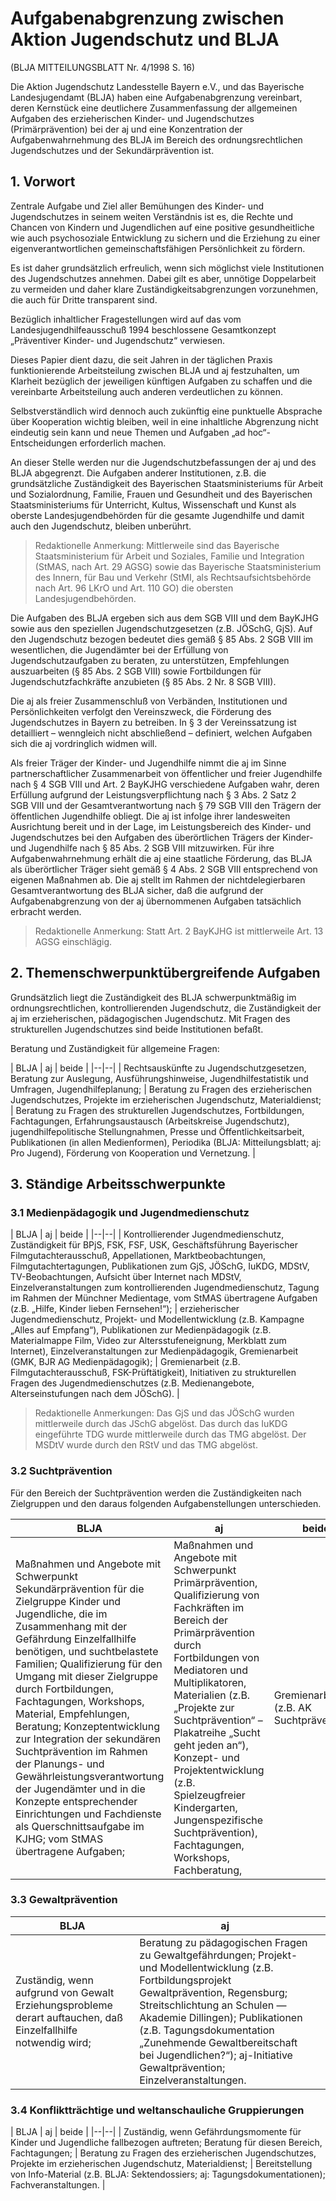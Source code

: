# Aufgabenabgrenzung zwischen Aktion Jugendschutz und BLJA

(BLJA MITTEILUNGSBLATT Nr. 4/1998 S. 16)

Die Aktion Jugendschutz Landesstelle Bayern e.V., und das Bayerische Landesjugendamt (BLJA) haben eine Aufgabenabgrenzung vereinbart, deren Kernstück eine deutlichere Zusammenfassung der allgemeinen Aufgaben des erzieherischen Kinder- und Jugendschutzes (Primärprävention) bei der aj und eine Konzentration der Aufgabenwahrnehmung des BLJA im Bereich des ordnungsrechtlichen Jugendschutzes und der Sekundärprävention ist.

## 1. Vorwort

Zentrale Aufgabe und Ziel aller Bemühungen des Kinder- und Jugendschutzes in seinem weiten Verständnis ist es, die Rechte und Chancen von Kindern und Jugendlichen auf eine positive gesundheitliche wie auch psychosoziale Entwicklung zu sichern und die Erziehung zu einer eigenverantwortlichen gemeinschaftsfähigen Persönlichkeit zu fördern.

Es ist daher grundsätzlich erfreulich, wenn sich möglichst viele Institutionen des Jugendschutzes annehmen. Dabei gilt es aber, unnötige Doppelarbeit zu vermeiden und daher klare Zuständigkeitsabgrenzungen vorzunehmen, die auch für Dritte transparent sind.

Bezüglich inhaltlicher Fragestellungen wird auf das vom Landesjugendhilfeausschuß 1994 beschlossene Gesamtkonzept „Präventiver Kinder- und Jugendschutz“ verwiesen.

Dieses Papier dient dazu, die seit Jahren in der täglichen Praxis funktionierende Arbeitsteilung zwischen BLJA und aj festzuhalten, um Klarheit bezüglich der jeweiligen künftigen Aufgaben zu schaffen und die vereinbarte Arbeitsteilung auch anderen verdeutlichen zu können.

Selbstverständlich wird dennoch auch zukünftig eine punktuelle Absprache über Kooperation wichtig bleiben, weil in eine inhaltliche Abgrenzung nicht eindeutig sein kann und neue Themen und Aufgaben „ad hoc“-Entscheidungen erforderlich machen.

An dieser Stelle werden nur die Jugendschutzbefassungen der aj und des BLJA abgegrenzt. Die Aufgaben anderer Institutionen, z.B. die grundsätzliche Zuständigkeit des Bayerischen Staatsministeriums für Arbeit und Sozialordnung, Familie, Frauen und Gesundheit und des Bayerischen Staatsministeriums für Unterricht, Kultus, Wissenschaft und Kunst als oberste Landesjugendbehörden für die gesamte Jugendhilfe und damit auch den Jugendschutz, bleiben unberührt.

> Redaktionelle Anmerkung: Mittlerweile sind das Bayerische Staatsministerium für Arbeit und Soziales, Familie und Integration (StMAS, nach Art. 29 AGSG) sowie das Bayerische Staatsministerium des Innern, für Bau und Verkehr (StMI, als Rechtsaufsichtsbehörde nach Art. 96 LKrO und Art. 110 GO) die obersten Landesjugendbehörden.

Die Aufgaben des BLJA ergeben sich aus dem SGB VIII und dem BayKJHG sowie aus den speziellen Jugendschutzgesetzen (z.B. JÖSchG, GjS). Auf den Jugendschutz bezogen bedeutet dies gemäß § 85 Abs. 2 SGB VIII im wesentlichen, die Jugendämter bei der Erfüllung von Jugendschutzaufgaben zu beraten, zu unterstützen, Empfehlungen auszuarbeiten (§ 85 Abs. 2 SGB VIII) sowie Fortbildungen für Jugendschutzfachkräfte anzubieten (§ 85 Abs. 2 Nr. 8 SGB VIII).

Die aj als freier Zusammenschluß von Verbänden, Institutionen und Persönlichkeiten verfolgt den Vereinszweck, die Förderung des Jugendschutzes in Bayern zu betreiben. In § 3 der Vereinssatzung ist detailliert – wenngleich nicht abschließend – definiert, welchen Aufgaben sich die aj vordringlich widmen will.

Als freier Träger der Kinder- und Jugendhilfe nimmt die aj im Sinne partnerschaftlicher Zusammenarbeit von öffentlicher und freier Jugendhilfe nach § 4 SGB VIII und Art. 2 BayKJHG verschiedene Aufgaben wahr, deren Erfüllung aufgrund der Leistungsverpflichtung nach § 3 Abs. 2 Satz 2 SGB VIII und der Gesamtverantwortung nach § 79 SGB VIII den Trägern der öffentlichen Jugendhilfe obliegt. Die aj ist infolge ihrer landesweiten Ausrichtung bereit und in der Lage, im Leistungsbereich des Kinder- und Jugendschutzes bei den Aufgaben des überörtlichen Trägers der Kinder- und Jugendhilfe nach § 85 Abs. 2 SGB VIII mitzuwirken. Für ihre Aufgabenwahrnehmung erhält die aj eine staatliche Förderung, das BLJA als überörtlicher Träger sieht gemäß § 4 Abs. 2 SGB VIII entsprechend von eigenen Maßnahmen ab. Die aj stellt im Rahmen der nichtdelegierbaren Gesamtverantwortung des BLJA sicher, daß die aufgrund der Aufgabenabgrenzung von der aj übernommenen Aufgaben tatsächlich erbracht werden.

> Redaktionelle Anmerkung: Statt Art. 2 BayKJHG ist mittlerweile Art. 13 AGSG einschlägig.

## 2. Themenschwerpunktübergreifende Aufgaben

Grundsätzlich liegt die Zuständigkeit des BLJA schwerpunktmäßig im ordnungsrechtlichen, kontrollierenden Jugendschutz, die Zuständigkeit der aj im erzieherischen, pädagogischen Jugendschutz. Mit Fragen des strukturellen Jugendschutzes sind beide Institutionen befaßt.

Beratung und Zuständigkeit für allgemeine Fragen:

| BLJA | aj | beide |
|--|--|
| Rechtsauskünfte zu Jugendschutzgesetzen, Beratung zur Auslegung, Ausführungshinweise, Jugendhilfestatistik und Umfragen, Jugendhilfeplanung; | Beratung zu Fragen des erzieherischen Jugendschutzes, Projekte im erzieherischen Jugendschutz, Materialdienst; | Beratung zu Fragen des strukturellen Jugendschutzes, Fortbildungen, Fachtagungen, Erfahrungsaustausch (Arbeitskreise Jugendschutz), jugendhilfepolitische Stellungnahmen, Presse und Öffentlichkeitsarbeit, Publikationen (in allen Medienformen), Periodika (BLJA: Mitteilungsblatt; aj: Pro Jugend), Förderung von Kooperation und Vernetzung. |

## 3. Ständige Arbeitsschwerpunkte

### 3.1 Medienpädagogik und Jugendmedienschutz

| BLJA | aj | beide |
|--|--|
| Kontrollierender Jugendmedienschutz, Zuständigkeit für BPjS, FSK, FSF, USK, Geschäftsführung Bayerischer Filmgutachterausschuß, Appellationen, Marktbeobachtungen, Filmgutachtertagungen, Publikationen zum GjS, JÖSchG, IuKDG, MDStV, TV-Beobachtungen, Aufsicht über Internet nach MDStV, Einzelveranstaltungen zum kontrollierenden Jugendmedienschutz, Tagung im Rahmen der Münchner Medientage, vom StMAS übertragene Aufgaben (z.B. „Hilfe, Kinder lieben Fernsehen!“); | erzieherischer Jugendmedienschutz, Projekt- und Modellentwicklung (z.B. Kampagne „Alles auf Empfang“), Publikationen zur Medienpädagogik (z.B. Materialmappe Film, Video zur Altersstufeneignung, Merkblatt zum Internet), Einzelveranstaltungen zur Medienpädagogik, Gremienarbeit (GMK, BJR AG Medienpädagogik); | Gremienarbeit (z.B. Filmgutachterausschuß, FSK-Prüftätigkeit), Initiativen zu strukturellen Fragen des Jugendmedienschutzes (z.B. Medienangebote, Alterseinstufungen nach dem JÖSchG). |

> Redaktionelle Anmerkungen: Das GjS und das JÖSchG wurden mittlerweile durch das JSchG abgelöst. Das durch das IuKDG eingeführte TDG wurde mittlerweile durch das TMG abgelöst. Der MSDtV wurde durch den RStV und das TMG abgelöst.

### 3.2 Suchtprävention

Für den Bereich der Suchtprävention werden die Zuständigkeiten nach Zielgruppen und den daraus folgenden Aufgabenstellungen unterschieden.

| BLJA | aj | beide |
|--|--|--|
| Maßnahmen und Angebote mit Schwerpunkt Sekundärprävention für die Zielgruppe Kinder und Jugendliche, die im Zusammenhang mit der Gefährdung Einzelfallhilfe benötigen, und suchtbelastete Familien; Qualifizierung für den Umgang mit dieser Zielgruppe durch Fortbildungen, Fachtagungen, Workshops, Material, Empfehlungen, Beratung; Konzeptentwicklung zur Integration der sekundären Suchtprävention im Rahmen der Planungs- und Gewährleistungsverantwortung der Jugendämter und in die Konzepte entsprechender Einrichtungen und Fachdienste als Querschnittsaufgabe im KJHG; vom StMAS übertragene Aufgaben; | Maßnahmen und Angebote mit Schwerpunkt Primärprävention, Qualifizierung von Fachkräften im Bereich der Primärprävention durch Fortbildungen von Mediatoren und Multiplikatoren, Materialien (z.B. „Projekte zur Suchtprävention“ – Plakatreihe „Sucht geht jeden an“), Konzept- und Projektentwicklung (z.B. Spielzeugfreier Kindergarten, Jungenspezifische Suchtprävention), Fachtagungen, Workshops, Fachberatung, | Gremienarbeit (z.B. AK Suchtprävention).

### 3.3 Gewaltprävention

| BLJA | aj | |
|--|--|--|
| Zuständig, wenn aufgrund von Gewalt Erziehungsprobleme derart auftauchen, daß Einzelfallhilfe notwendig wird; | Beratung zu pädagogischen Fragen zu Gewaltgefährdungen; Projekt- und Modellentwicklung (z.B. Fortbildungsprojekt Gewaltprävention, Regensburg; Streitschlichtung an Schulen — Akademie Dillingen); Publikationen (z.B. Tagungsdokumentation „Zunehmende Gewaltbereitschaft bei Jugendlichen?“); aj-Initiative Gewaltprävention; Einzelveranstaltungen. | |

### 3.4 Konfliktträchtige und weltanschauliche Gruppierungen

| BLJA | aj | beide |
|--|--|
| Zuständig, wenn Gefährdungsmomente für Kinder und Jugendliche fallbezogen auftreten; Beratung für diesen Bereich, Fachtagungen; | Beratung zu Fragen des erzieherischen Jugendschutzes, Projekte im erzieherischen Jugendschutz, Materialdienst; | Bereitstellung von Info-Material (z.B. BLJA: Sektendossiers; aj: Tagungsdokumentationen); Fachveranstaltungen. |
